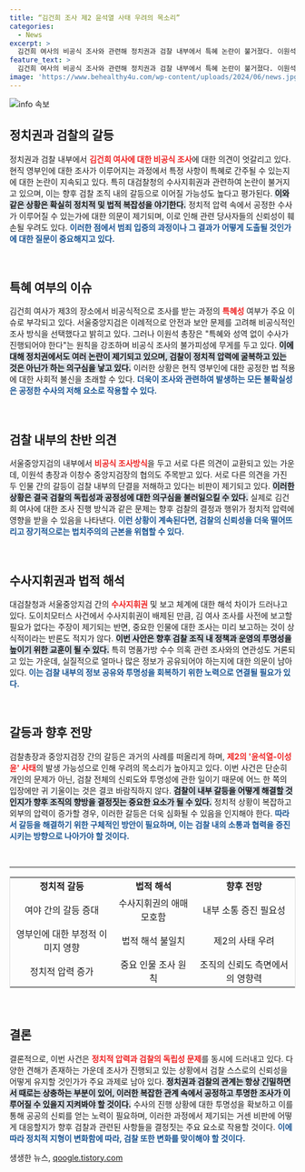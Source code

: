 ```yaml
---
title: “김건희 조사 제2 윤석열 사태 우려의 목소리”
categories:
  - News
excerpt: >
  김건희 여사의 비공식 조사와 관련해 정치권과 검찰 내부에서 특혜 논란이 불거졌다. 이원석 검찰총장은 비공식 조사의 적절성을 문제삼고, 검찰청 내 조사를 고집했지만 중앙지검은 제3의 장소에서 조사를 진행했다. 특혜 논란과 검찰 수사 지휘권 문제로 검찰 내부 갈등이 심화되고 있는 가운데, 제2의 윤석열이성윤 사태 우려도 커지고 있다.
feature_text: >
  김건희 여사의 비공식 조사와 관련해 정치권과 검찰 내부에서 특혜 논란이 불거졌다. 이원석 검찰총장은 비공식 조사의 적절성을 문제삼고, 검찰청 내 조사를 고집했지만 중앙지검은 제3의 장소에서 조사를 진행했다. 특혜 논란과 검찰 수사 지휘권 문제로 검찰 내부 갈등이 심화되고 있는 가운데, 제2의 윤석열이성윤 사태 우려도 커지고 있다.
image: 'https://www.behealthy4u.com/wp-content/uploads/2024/06/news.jpg'
---
```


<p><img src="https://www.behealthy4u.com/wp-content/uploads/2024/06/news.jpg" alt="info 속보" /></p>

<h2 data-ke-size="size26">정치권과 검찰의 갈등</h2>

<p data-ke-size="size16">정치권과 검찰 내부에서 <b><span style="color: #ee2323;">김건희 여사에 대한 비공식 조사</span></b>에 대한 의견이 엇갈리고 있다. 현직 영부인에 대한 조사가 이루어지는 과정에서 특정 사항이 특혜로 간주될 수 있는지에 대한 논란이 지속되고 있다. 특히 대검찰청의 수사지휘권과 관련하여 논란이 불거지고 있으며, 이는 향후 검찰 조직 내의 갈등으로 이어질 가능성도 높다고 평가된다. <b><span style="background-color: #21538527;">이와 같은 상황은 확실히 정치적 및 법적 복잡성을 야기한다.</span></b> 정치적 압력 속에서 공정한 수사가 이루어질 수 있는가에 대한 의문이 제기되며, 이로 인해 관련 당사자들의 신뢰성이 훼손될 우려도 있다. <b><span style="color: #1a5490;">이러한 점에서 범죄 입증의 과정이나 그 결과가 어떻게 도출될 것인가에 대한 질문이 중요해지고 있다.</span></b></p>

<p data-ke-size="size16">&nbsp;</p>

<h2 data-ke-size="size26">특혜 여부의 이슈</h2>

<p data-ke-size="size16">김건희 여사가 제3의 장소에서 비공식적으로 조사를 받는 과정의 <b><span style="color: #ee2323;">특혜성</span></b> 여부가 주요 이슈로 부각되고 있다. 서울중앙지검은 이례적으로 안전과 보안 문제를 고려해 비공식적인 조사 방식을 선택했다고 밝히고 있다. 그러나 이원석 총장은 "특혜와 성역 없이 수사가 진행되어야 한다"는 원칙을 강조하며 비공식 조사의 불가피성에 무게를 두고 있다. <b><span style="background-color: #21538527;">이에 대해 정치권에서도 여러 논란이 제기되고 있으며, 검찰이 정치적 압력에 굴복하고 있는 것은 아닌가 하는 의구심을 낳고 있다.</span></b> 이러한 상황은 현직 영부인에 대한 공정한 법 적용에 대한 사회적 불신을 초래할 수 있다. <b><span style="color: #1a5490;">더욱이 조사와 관련하여 발생하는 모든 불확실성은 공정한 수사의 저해 요소로 작용할 수 있다.</span></b></p>

<p data-ke-size="size16">&nbsp;</p>

<h2 data-ke-size="size26">검찰 내부의 찬반 의견</h2>

<p data-ke-size="size16">서울중앙지검의 내부에서 <b><span style="color: #ee2323;">비공식 조사방식</span></b>을 두고 서로 다른 의견이 교환되고 있는 가운데, 이원석 총장과 이창수 중앙지검장의 협의도 주목받고 있다. 서로 다른 의견을 가진 두 인물 간의 갈등이 검찰 내부의 단결을 저해하고 있다는 비판이 제기되고 있다. <b><span style="background-color: #21538527;">이러한 상황은 결국 검찰의 독립성과 공정성에 대한 의구심을 불러일으킬 수 있다.</span></b> 실제로 김건희 여사에 대한 조사 진행 방식과 같은 문제는 향후 검찰의 결정과 행위가 정치적 압력에 영향을 받을 수 있음을 나타낸다. <b><span style="color: #1a5490;">이런 상황이 계속된다면, 검찰의 신뢰성을 더욱 떨어뜨리고 장기적으로는 법치주의의 근본을 위협할 수 있다.</span></b></p>

<p data-ke-size="size16">&nbsp;</p>

<h2 data-ke-size="size26">수사지휘권과 법적 해석</h2>

<p data-ke-size="size16">대검찰청과 서울중앙지검 간의 <b><span style="color: #ee2323;">수사지휘권</span></b> 및 보고 체계에 대한 해석 차이가 드러나고 있다. 도이치모터스 사건에서 수사지휘권이 배제된 만큼, 김 여사 조사를 사전에 보고할 필요가 없다는 주장이 제기되는 반면, 중요한 인물에 대한 조사는 미리 보고하는 것이 상식적이라는 반론도 적지가 않다. <b><span style="background-color: #21538527;">이번 사안은 향후 검찰 조직 내 정책과 운영의 투명성을 높이기 위한 교훈이 될 수 있다.</span></b> 특히 명품가방 수수 의혹 관련 조사와의 연관성도 거론되고 있는 가운데, 실질적으로 얼마나 많은 정보가 공유되어야 하는지에 대한 의문이 남아 있다. <b><span style="color: #1a5490;">이는 검찰 내부의 정보 공유와 투명성을 회복하기 위한 노력으로 연결될 필요가 있다.</span></b></p>

<p data-ke-size="size16">&nbsp;</p>

<h2 data-ke-size="size26">갈등과 향후 전망</h2>

<p data-ke-size="size16">검찰총장과 중앙지검장 간의 갈등은 과거의 사례를 떠올리게 하며, <b><span style="color: #ee2323;">제2의 '윤석열-이성윤' 사태</span></b>의 발생 가능성으로 인해 우려의 목소리가 높아지고 있다. 이번 사건은 단순히 개인의 문제가 아닌, 검찰 전체의 신뢰도와 투명성에 관한 일이기 때문에 어느 한 쪽의 입장에만 귀 기울이는 것은 결코 바람직하지 않다. <b><span style="background-color: #21538527;">검찰이 내부 갈등을 어떻게 해결할 것인지가 향후 조직의 향방을 결정짓는 중요한 요소가 될 수 있다.</span></b> 정치적 상황이 복잡하고 외부의 압력이 증가할 경우, 이러한 갈등은 더욱 심화될 수 있음을 인지해야 한다. <b><span style="color: #1a5490;">따라서 갈등을 해결하기 위한 구체적인 방안이 필요하며, 이는 검찰 내의 소통과 협력을 증진시키는 방향으로 나아가야 할 것이다.</span></b></p>

<p data-ke-size="size16">&nbsp;</p>

<hr />

<table style="width: 100%; border-collapse: collapse; border: 1px solid #ddd; margin-bottom: 20px;">
<tr>
<td style="text-align: center; height: 17px;"><b>정치적 갈등</b></td>
<td style="text-align: center; height: 17px;"><b>법적 해석</b></td>
<td style="text-align: center; height: 17px;"><b>향후 전망</b></td>
</tr>
<tr>
<td style="text-align: center; height: 17px;">여야 간의 갈등 증대</td>
<td style="text-align: center; height: 17px;">수사지휘권의 애매모호함</td>
<td style="text-align: center; height: 17px;">내부 소통 증진 필요성</td>
</tr>
<tr>
<td style="text-align: center; height: 17px;">영부인에 대한 부정적 이미지 영향</td>
<td style="text-align: center; height: 17px;">법적 해석 불일치</td>
<td style="text-align: center; height: 17px;">제2의 사태 우려</td>
</tr>
<tr>
<td style="text-align: center; height: 17px;">정치적 압력 증가</td>
<td style="text-align: center; height: 17px;">중요 인물 조사 원칙</td>
<td style="text-align: center; height: 17px;">조직의 신뢰도 측면에서의 영향력</td>
</tr>
</table>

<p data-ke-size="size16">&nbsp;</p> 

<h2 data-ke-size="size26">결론</h2>

<p data-ke-size="size16">결론적으로, 이번 사건은 <b><span style="color: #ee2323;">정치적 압력과 검찰의 독립성 문제</span></b>를 동시에 드러내고 있다. 다양한 견해가 존재하는 가운데 조사가 진행되고 있는 상황에서 검찰 스스로의 신뢰성을 어떻게 유지할 것인가가 주요 과제로 남아 있다. <b><span style="background-color: #21538527;">정치권과 검찰의 관계는 항상 긴밀하면서 때로는 상충하는 부분이 있어, 이러한 복잡한 관계 속에서 공정하고 투명한 조사가 이루어질 수 있을지 지켜봐야 할 것이다.</span></b> 수사의 진행 상황에 대한 투명성을 확보하고 이를 통해 공공의 신뢰를 얻는 노력이 필요하며, 이러한 과정에서 제기되는 거센 비판에 어떻게 대응할지가 향후 검찰과 관련된 사항들을 결정짓는 주요 요소로 작용할 것이다. <b><span style="color: #1a5490;">이에 따라 정치적 지형이 변화함에 따라, 검찰 또한 변화를 맞이해야 할 것이다.</span></b></p>
생생한 뉴스, <a href="https://qoogle.tistory.com" rel="dofollow">qoogle.tistory.com</a>


